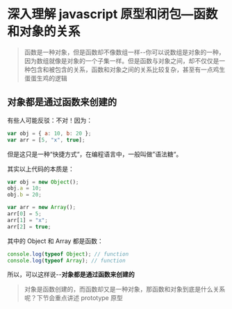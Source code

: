 # 深入理解 javascript 原型和闭包—函数和对象的关系

> 函数是一种对象，但是函数却不像数组一样--你可以说数组是对象的一种，因为数组就像是对象的一个子集一样。但是函数与对象之间，却不仅仅是一种包含和被包含的关系，函数和对象之间的关系比较复杂，甚至有一点鸡生蛋蛋生鸡的逻辑

## 对象都是通过函数来创建的

有些人可能反驳：不对！因为：

```javascript
var obj = { a: 10, b: 20 };
var arr = [5, "x", true];
```

但是这只是一种“快捷方式“，在编程语言中，一般叫做”语法糖“。

其实以上代码的本质是：

```javascript
var obj = new Object();
obj.a = 10;
obj.b = 20;

var arr = new Array();
arr[0] = 5;
arr[1] = "x";
arr[2] = true;
```

其中的 Object 和 Array 都是函数：

```javascript
console.log(typeof Object); // function
console.log(typeof Array); // function
```

所以，可以这样说--**对象都是通过函数来创建的**

> 对象是函数创建的，而函数却又是一种对象，那函数和对象到底是什么关系呢？下节会重点讲述 prototype 原型
